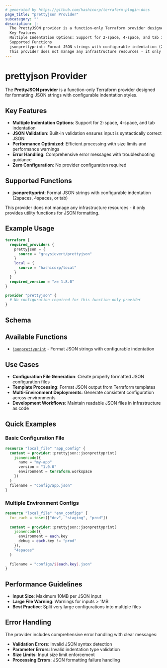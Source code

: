 ```yaml
---
# generated by https://github.com/hashicorp/terraform-plugin-docs
page_title: "prettyjson Provider"
subcategory: ""
description: |-
  The PrettyJSON provider is a function-only Terraform provider designed for formatting JSON strings with configurable indentation styles.
  Key Features
  Multiple Indentation Options: Support for 2-space, 4-space, and tab indentationJSON Validation: Built-in validation ensures input is syntactically correct JSONPerformance Optimized: Efficient processing with size limits and performance warningsError Handling: Comprehensive error messages with troubleshooting guidanceZero Configuration: No provider configuration required
  Supported Functions
  jsonprettyprint: Format JSON strings with configurable indentation (2spaces, 4spaces, or tab)
  This provider does not manage any infrastructure resources - it only provides utility functions for JSON formatting.
---
```


# prettyjson Provider

The **PrettyJSON provider** is a function-only Terraform provider designed for formatting JSON strings with configurable indentation styles.

## Key Features

- **Multiple Indentation Options**: Support for 2-space, 4-space, and tab indentation
- **JSON Validation**: Built-in validation ensures input is syntactically correct JSON
- **Performance Optimized**: Efficient processing with size limits and performance warnings
- **Error Handling**: Comprehensive error messages with troubleshooting guidance
- **Zero Configuration**: No provider configuration required

## Supported Functions

- **jsonprettyprint**: Format JSON strings with configurable indentation (2spaces, 4spaces, or tab)

This provider does not manage any infrastructure resources - it only provides utility functions for JSON formatting.

## Example Usage

```terraform
terraform {
  required_providers {
    prettyjson = {
      source = "graysievert/prettyjson"
    }
    local = {
      source = "hashicorp/local"
    }
  }
  required_version = ">= 1.8.0"
}

provider "prettyjson" {
  # No configuration required for this function-only provider
}
```

<!-- schema generated by tfplugindocs -->
## Schema

## Available Functions

- [`jsonprettyprint`](functions/jsonprettyprint.md) - Format JSON strings with configurable indentation

## Use Cases

- **Configuration File Generation**: Create properly formatted JSON configuration files
- **Template Processing**: Format JSON output from Terraform templates  
- **Multi-Environment Deployments**: Generate consistent configuration across environments
- **Development Workflows**: Maintain readable JSON files in infrastructure as code

## Quick Examples

### Basic Configuration File

```terraform
resource "local_file" "app_config" {
  content = provider::prettyjson::jsonprettyprint(
    jsonencode({
      name = "my-app"
      version = "1.0.0"
      environment = terraform.workspace
    })
  )
  filename = "config/app.json"
}
```

### Multiple Environment Configs

```terraform
resource "local_file" "env_configs" {
  for_each = toset(["dev", "staging", "prod"])
  
  content = provider::prettyjson::jsonprettyprint(
    jsonencode({
      environment = each.key
      debug = each.key != "prod"
    }),
    "4spaces"
  )
  
  filename = "configs/${each.key}.json"
}
```

## Performance Guidelines

- **Input Size**: Maximum 10MB per JSON input
- **Large File Warning**: Warnings for inputs > 1MB
- **Best Practice**: Split very large configurations into multiple files

## Error Handling

The provider includes comprehensive error handling with clear messages:

- **Validation Errors**: Invalid JSON syntax detection
- **Parameter Errors**: Invalid indentation type validation
- **Size Limits**: Input size limit enforcement
- **Processing Errors**: JSON formatting failure handling
